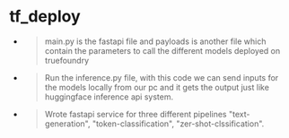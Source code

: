 # tf_deploy

- > main.py is the fastapi file and payloads is another file which contain the parameters to call the different models deployed on truefoundry

- > Run the inference.py file, with this code we can send inputs for the models locally from our pc  and it gets the output just like huggingface inference api system.

- > Wrote fastapi service for three different pipelines "text-generation", "token-classification", "zer-shot-clssification".
